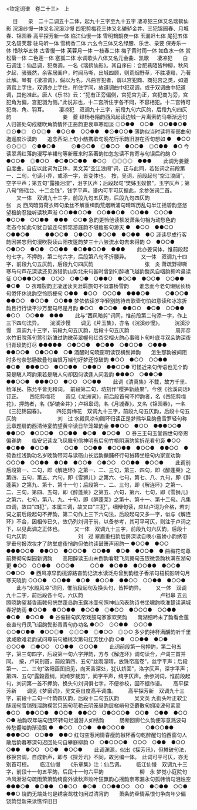 <!-- { "loadSidebar": true } -->




<钦定词谱　卷二十三>　上



　
目　　录　二十二调五十二体，起九十三字至九十五字
凄凉犯三体又名瑞鹤仙影
浣溪纱慢一体又名浣溪沙慢
四犯剪梅花三体又名辘轳金井、三犯锦园春、月城春、锦园春
高平探芳新一体
临江仙慢一体
雪明鳷鹊夜一体
玉漏迟七体
尾犯五体又名碧芙蓉
驻马听一体
雪梅香二体
六幺令三体又名绿腰、乐世、录要
保寿乐一体
惜秋华五体
古香慢一体
芙蓉月一体
一枝春二体
梅子黄时雨一体
如鱼水一体
赏松菊一体
二色莲一体
塞孤二体
水调歌头八体又名元会曲、凯歌
　
凄凉犯　　白石调注：仙吕调，犯商调，一名《瑞鹤仙影》。其自序曰：合肥巷陌皆种柳，秋风夕起，骚骚然，余客居阖户，时闻马嘶，出城四顾，则荒烟野草，不胜凄黯，乃著此解。琴有《凄凉调》，假以为名。凡曲言犯者，谓以宫犯商、商犯宫之类，如道调宫上字住，双调亦上字住，所住字同，故道调曲中犯双调，或于双调曲中犯道调，其他准此。唐人《乐书》云：“犯有正旁偏侧，宫犯宫为正，宫犯商为旁，宫犯角为偏，宫犯羽为侧。”此说非也，十二宫所住字各不同，不容相犯。十二宫特可犯商、角、羽耳。
　　凄凉犯　双调九十三字，前段九句六仄韵，后段九句四仄韵　　　　　　　　　　姜　夔
绿杨巷陌韵西风起读边城一片离索韵马嘶渐远句人归甚处句戍楼吹角韵情怀正恶韵更衰草寒烟淡
◎○●●　○○●　○○●●○●　◎⊙●◎　⊙○◎●　●○⊙●　○○●●　●⊙●○○●
薄韵似当时读将军部曲句迤逦度沙漠韵　　追念西湖上句小舫携歌句晚花行乐韵旧游在否句想如
●　●○○　⊙⊙◎◎　⊙●●○●　　　⊙●⊙○●　◎●○○　●○○●　◎○●●　●○
今读翠凋红落韵漫写羊裙句等新雁来时系著韵怕忽忽读不肯寄与句误后约韵
○　●○○●　◎●○○　●○●○○●●　●○⊙　◎◎◎◎　●●●
   　　此调为姜夔自度曲，自应以此词为正体，吴文英“空江浪阔”词，正与此同，若张词之前段第一、二句，句读小异，或添一字，皆变体也。　按，吴词，前段起句“空江浪阔”，空字平声；第五句“露搔泪湿”，泪字仄声；后段起句“樊姊玉奴恨”，玉字仄声；第八句“倚瑶台、十二金钱”，钱字平声。谱内可平可仄据此，余参张词二首。 
　　又一体　双调九十三字，前段九句五仄韵，后段九句四仄韵　　　　　　　　　　张　炎
西风暗剪荷衣碎句柔丝不解重缉韵荒烟断浦句晴晖历乱句半江摇碧韵悠悠望极韵忍独听读秋声渐
○○●●○○●　○○●●○●　○○●●　○○○●　●○○●　○○●●　●●●　○○●
急韵更怜他读柳发萧条句相为动愁色韵　　老态今如此句犹自留连句醉筇游屐韵不堪瘦影句渺天
●　●○○　●●○○　○●●○●　　　●●○○●　○●○○　●○○●　●○●●　●○
涯读尽成行客韵因甚忘归句漫吹裂读山阳夜篴韵梦三十六陂流水句去未得韵
○　●○○●　○●○○　●○●　○○●●　●○●●○○●　●●●
   　　此亦姜词体，惟前段起句七字，不押韵，第二句六字，后段第八句不折腰异。 
　　又一体　双调九十四字，前段九句五仄韵，后段九句四仄韵　　　　　　　　　　张　炎
萧疏野柳嘶寒马句芦花深读还见游猎韵山势北来句甚时曾到句醉魂飞越韵酸风自咽韵拥吟鼻读征
○○●●○○●　○○○　○●○●　○●●○　●○○●　●○○●　○○●●　●○●　○
衣暗裂韵正凄迷读天涯羁旅句不似灞桥雪韵　　谁念而今老句懒赋长杨句倦怀休说韵空怜断梗句
○●●　●○○　○○○●　●●●○●　　　○●○○●　●●○○　●○○●　○○●●
梦依依读岁华轻别韵待击歌壶句怕如意读和冰冻折韵且行行读平沙万里句尽是月韵
●○○　●○○●　●●○○　●○●　○○●●　●○○　○○●●　●●●
   　　此与“西风暗剪”词同，惟前段第二句添一字，作上三下四句法异。 
　
浣溪沙慢　　调见《片玉集》，亦名《浣溪纱慢》。
　　浣溪沙慢　双调九十三字，前段九句五仄韵，后段十句五仄韵　　　　　　　　　周邦彦
水竹旧院落句莺引新雏过韵嫩英翠幄句红杏交榴火韵心事暗卜句叶底寻双朵韵深夜归青琐韵灯尽
●●●●●　○●○○●　●○●●　○●○○●　○●●●　●●○○●　○●○○●　○●
酒醒时句晓窗明读钗横鬓亸韵　　怎生那韵被间阻时多句奈愁肠数叠句幽恨万端句好梦还惊破韵
●○○　●○○　○○●●　　　●○●　●●●○○　●○○●●　○●●○　●●○○●
可怪近来句传语也无个韵莫是瞋人呵韵果若是瞋人句却因何读逢人问我韵
●●●○　○●●○●　●●○○●　●●●○○　●○○　○○●●
   　　此词《清真集》不载，故方千里、杨泽民、陈允平皆无和词。　前段第二句，坊刻作“樱笋新蔬果”，今依《苕溪词话》订正。 
　
四犯剪梅花　　调见《龙洲词》，前后段首句不押韵者，名《四犯剪梅花》，押韵者，名《轳辘金井》；卢祖皋词，名《月城春》，又名《锦园春》，一名《三犯锦园春》。
　　四犯剪梅花　双调九十三字，前段九句五仄韵，后段十句五仄韵　　　　　　　　刘　过
水殿风凉句赐环归读正是梦熊华旦韵叠雪罗轻句称云章题扇韵西清侍宴韵望黄伞读日华笼辇韵金
●●○○　●○○　●●●○○●　●●○○　●○○○●　○○●●　●○●　●○○●　○
券三王句玉堂四世句帝恩偏眷韵　　临安记读龙飞凤舞句信神明有后句竹梧阴满韵笑折花看句裛
●○○　●○●●　●○○●　　　○○●　○○●●　●○○●●　●○○●　●●○○　●
荷香红浅韵功名岁晚韵带河与读砺山长远韵麟脯杯行句狨鞯坐稳句内家宣劝韵
○○○●　○○●●　●○●　●○○●　○●○○　○○●●　●○○●
   　　此调前后段第一、二句，即《解连环》之第一、二、三句，第三、四句，即《醉蓬莱》之第四、五句，第五、六句，即《雪狮儿》之第六、七句，第七、八、九句，即《醉蓬莱》之第九、第十、第十一句；后段第一、二、三句，即《解连环》之第一、二、三句，第四、五句，即《醉蓬莱》之第五、六句，第六、七句，即《雪狮儿》之第六、七句，第八、九、十句，即《醉蓬莱》之第十、第十一、第十二句。凡集四调，故曰“四犯”，本属三调，故又曰“三犯”，细辩句读，应以卢词为合格，若刘词之前后段起句不押韵，第二句作上三下六句法，后段起句又多一字，似与《解连环》不合，因相传已久，故仍列刘词于前，以备参考，其可平可仄，则注于卢词之下，以见此调之正体也。 
　　又一体　双调九十三字，前段九句六仄韵，后段十句六仄韵　　　　　　　　　　刘　过
翠眉重扫韵后房深读自唤小蛮娇小韵绣带罗垂句报浓妆才了韵堂虚夜悄韵但依约读鼓箫声闹韵一
●○○●　●○○　●●●○○●　●●○○　●○○○●　○○●●　●○●　●○○●　●
曲梅花句尊前舞彻句梨园新调韵　　高阳醉读玉山未倒韵看鞋飞凤翼句玉钗微袅韵秋满东湖句更
●○○　○○●●　○○○●　　　○○●　●○●●　●○○●●　●○○●　○●○○　●
西风凉早韵桃源路杳韵记流水读泛舟曾到韵桂子香浓句梧桐影转句月寒天晓韵
○○○●　○○●●　●○●　●○○●　●●○○　○○●●　●○○●
   　　此与“水殿风凉”词同，惟前段起句及换头句，皆押韵异。 
　　又一体　双调九十二字，前后段各十句，六仄韵　　　　　　　　　　　　　　　卢祖皋
五云腾晓韵望凝香画戟句恍然蓬岛韵玉露冰壶句照神仙风表韵诗书坐啸韵唤淮楚读满城春好韵雨
●○○●　●○○●●　●○○●　◎●○○　●○○○●　○○●●　●○●　●○○●　●
谷催耕句风帘戏鼓句家家欢笑韵　　南湖细吟未了韵看金莲夜直句丹凤飞诏韵鬓影青青句办功名
●○○　⊙○●●　⊙○○●　　　⊙○●○●●　●○○◎●　⊙◎○●　◎●○○　◎⊙○
多少韵持杯满釂韵听千里读咸歌难老韵试问尊前句蟠桃次第句红芳犹小韵
○●　○○●●　●○●　⊙○○●　◎●○○　○○●●　⊙○○●
   　　此词前段第一句押韵，第二句五字，第三句四字，后段第一句六字押韵，方与《解连环》调句读合，卢词三首并同。　按，卢词别首，前段第四、五句“丝雨濛晴，放珠帘高卷”，丝字平声；后段第一、二、三句“洛阳画图旧见，向天香深处，犹认娇面”，洛字仄声，深字平声；第四、五句“露榖霞绡，闻绮罗裁剪”，闻字平声，绮字仄声。余参刘词，惟前段起句，刘词第一首不押韵，换头句刘词俱七字，不便参校，因不据作谱。 
　
高平探芳新　　调见《梦窗词》，吴文英自度高平调曲。
　　高平探芳新　双调九十三字，前段十二句一叶韵四仄韵，后段十二句五仄韵　　　吴文英
九街头叶正软尘酥润句雪销残溜韵褉赏只园句花艳云阴笼昼韵层梯峭句空麝散句拥凌波句萦翠
●○○　●●○○●　●○○●　●●○○　○●○○○●　○○●　○●●　●○○　○●
袖韵叹年端句连环转句烂漫游人如绣韵　　　肠断回廊伫久韵便写意溅波句传愁蹙岫韵渐没飘
●　●○○　○○●　●●○○○●　　　　○●○○●●　●●●○○　○○●●　●●○
红句空惹闲情春瘦韵椒杯香句乾醉醒句怕西窗句人散后韵暮寒深句迟回处句自攀庭柳韵
○　○●○○○●　○○○　○●●　●○○　○●●　●○○　○○●　●○○●
   　　此调渊源，似出《探芳讯》，但摊破句法，移换宫调，自成新声，即与《探芳讯》不同，故另编一体。　此词可平可仄，亦无别首可校。 
　
临江仙慢　　《乐章集》注：仙吕调。
　　临江仙慢　双调九十三字，前段十一句五平韵，后段十一句六平韵　　　　　　　柳　永
梦觉小庭院句冷风淅淅句疏雨萧萧韵绮窗外读秋声败叶狂飘韵心摇韵奈寒漏永句孤帏悄句泪烛空
●●●○●　●○●●　○●○○　●○●　○○●●○○　○○　●○●●　○○●　●●○
烧韵无端处句是绣衾鸳枕句闲过清宵韵　　萧条韵牵情系恨句争向年少偏饶韵觉新来读憔悴旧日
